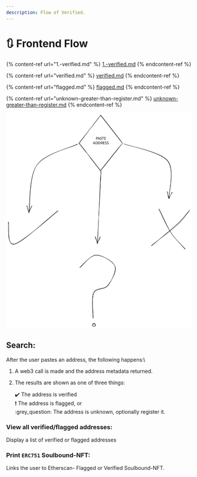 ```yaml
---
description: Flow of Verified.
---
```


# 🔃 Frontend Flow

{% content-ref url="1.-verified.md" %}
[1.-verified.md](1.-verified.md)
{% endcontent-ref %}

{% content-ref url="verified.md" %}
[verified.md](verified.md)
{% endcontent-ref %}

{% content-ref url="flagged.md" %}
[flagged.md](flagged.md)
{% endcontent-ref %}

{% content-ref url="unknown-greater-than-register.md" %}
[unknown-greater-than-register.md](unknown-greater-than-register.md)
{% endcontent-ref %}

<img src="../.gitbook/assets/file.excalidraw.svg" alt="" class="gitbook-drawing">

## **Search:**

After the user pastes an address, the following happens:\


1. A web3 call is made and the address metadata returned.
2.  The results are shown as one of three things:

    ✔️ The address is verified\
    :exclamation: The address is flagged, or\
    :grey\_question: The address is unknown, optionally register it.

### **View all verified/flagged addresses:**

Display a list of verified or flagged addresses

### **Print `ERC751` Soulbound-NFT:**

Links the user to Etherscan- Flagged or Verified Soulbound-NFT.
